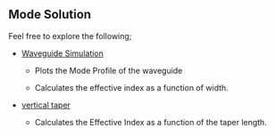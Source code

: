 ## Mode Solution

Feel free to explore the following;

- [Waveguide Simulation](waveguide-straight)
  
  - Plots the Mode Profile of the waveguide
  
  - Calculates the effective index as a function of width.
  
- [vertical taper](vertical-taper)
	- Calculates the Effective Index as a function of the taper length.
